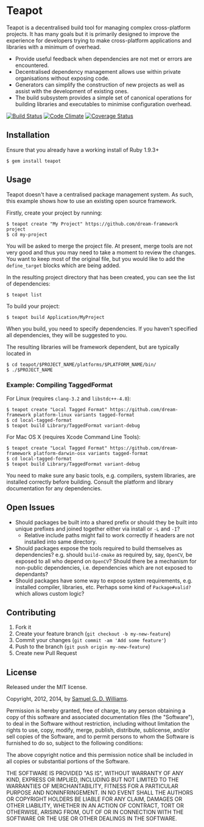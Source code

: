 # Teapot

Teapot is a decentralised build tool for managing complex cross-platform projects. It has many goals but it is primarily designed to improve the experience for developers trying to make cross-platform applications and libraries with a minimum of overhead.

- Provide useful feedback when dependencies are not met or errors are encountered.
- Decentralised dependency management allows use within private organisations without exposing code.
- Generators can simplify the construction of new projects as well as assist with the development of existing ones.
- The build subsystem provides a simple set of canonical operations for building libraries and executables to minimise configuration overhead.

[![Build Status](https://secure.travis-ci.org/ioquatix/teapot.png)](http://travis-ci.org/ioquatix/teapot)
[![Code Climate](https://codeclimate.com/github/ioquatix/teapot.png)](https://codeclimate.com/github/ioquatix/teapot)
[![Coverage Status](https://coveralls.io/repos/ioquatix/teapot/badge.svg)](https://coveralls.io/r/ioquatix/teapot)

## Installation

Ensure that you already have a working install of Ruby 1.9.3+

	$ gem install teapot

## Usage

Teapot doesn't have a centralised package management system. As such, this example shows how to use an existing open source framework.

Firstly, create your project by running:

	$ teapot create "My Project" https://github.com/dream-framework project
	$ cd my-project

You will be asked to merge the project file. At present, merge tools are not very good and thus you may need to take a moment to review the changes. You want to keep most of the original file, but you would like to add the `define_target` blocks which are being added.

In the resulting project directory that has been created, you can see the list of dependencies:

	$ teapot list

To build your project:

	$ teapot build Application/MyProject

When you build, you need to specify dependencies. If you haven't specified all dependencies, they will be suggested to you.

The resulting libraries will be framework dependent, but are typically located in

	$ cd teapot/$PROJECT_NAME/platforms/$PLATFORM_NAME/bin/
	$ ./$PROJECT_NAME

### Example: Compiling TaggedFormat

For Linux (requires `clang-3.2` and `libstdc++-4.8`):

	$ teapot create "Local Tagged Format" https://github.com/dream-framework platform-linux variants tagged-format
	$ cd local-tagged-format
	$ teapot build Library/TaggedFormat variant-debug

For Mac OS X (requires Xcode Command Line Tools):
	
	$ teapot create "Local Tagged Format" https://github.com/dream-framework platform-darwin-osx variants tagged-format
	$ cd local-tagged-format
	$ teapot build Library/TaggedFormat variant-debug

You need to make sure any basic tools, e.g. compilers, system libraries, are installed correctly before building. Consult the platform and library documentation for any dependencies.

## Open Issues

- Should packages be built into a shared prefix or should they be built into unique prefixes and joined together either via install or `-L` and `-I`?
	- Relative include paths might fail to work correctly if headers are not installed into same directory.
- Should packages expose the tools required to build themselves as dependencies? e.g. should `build-cmake` as required by, say, `OpenCV`, be exposed to all who depend on `OpenCV`? Should there be a mechanism for non-public dependencies, i.e. dependencies which are not exposed to dependants?
- Should packages have some way to expose system requirements, e.g. installed compiler, libraries, etc. Perhaps some kind of `Package#valid?` which allows custom logic?

## Contributing

1. Fork it
2. Create your feature branch (`git checkout -b my-new-feature`)
3. Commit your changes (`git commit -am 'Add some feature'`)
4. Push to the branch (`git push origin my-new-feature`)
5. Create new Pull Request

## License

Released under the MIT license.

Copyright, 2012, 2014, by [Samuel G. D. Williams](http://www.codeotaku.com/samuel-williams).

Permission is hereby granted, free of charge, to any person obtaining a copy
of this software and associated documentation files (the "Software"), to deal
in the Software without restriction, including without limitation the rights
to use, copy, modify, merge, publish, distribute, sublicense, and/or sell
copies of the Software, and to permit persons to whom the Software is
furnished to do so, subject to the following conditions:

The above copyright notice and this permission notice shall be included in
all copies or substantial portions of the Software.

THE SOFTWARE IS PROVIDED "AS IS", WITHOUT WARRANTY OF ANY KIND, EXPRESS OR
IMPLIED, INCLUDING BUT NOT LIMITED TO THE WARRANTIES OF MERCHANTABILITY,
FITNESS FOR A PARTICULAR PURPOSE AND NONINFRINGEMENT. IN NO EVENT SHALL THE
AUTHORS OR COPYRIGHT HOLDERS BE LIABLE FOR ANY CLAIM, DAMAGES OR OTHER
LIABILITY, WHETHER IN AN ACTION OF CONTRACT, TORT OR OTHERWISE, ARISING FROM,
OUT OF OR IN CONNECTION WITH THE SOFTWARE OR THE USE OR OTHER DEALINGS IN
THE SOFTWARE.
